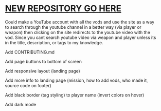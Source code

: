# [NEW REPOSITORY GO **__HERE__**](https://github.com/JOwen-ster/s3vods)


Could make a YouTube account with all the vods and use the site as a way to search through the youtube channel in a better way (via player or weapon) then clicking on the site redirects to the youtube video with the vod. Since you cant search youtube video via weapon and player unless its in the title, description, or tags to my knowledge.

Add CONTRIBUTING.md

Add page buttons to bottom of screen

Add responsive layout (landing page)

Add more info to landing page (mission, how to add vods, who made it, source code on footer)

Add black border (tag styling) to player name (invert colors on hover) 

Add dark mode
